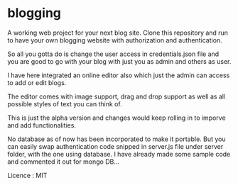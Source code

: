 # blogging
A working web project for your next blog site. Clone this repository and run to have your own blogging website with authorization and authentication. 

So all you gotta do is change the user access in credentials.json file and you are good to go with your blog with just you as admin and others as user. 

I have here integrated an online editor also which just the admin can access to add or edit blogs. 

The editor comes with image support, drag and drop support as well as all possible styles of text you can think of. 

This is just the alpha version and changes would keep rolling in to imporve and add functionalities.

No database as of now has been incorporated to make it portable.
But you can easily swap authentication code snipped in server.js file under server folder, with the one using database. I have already made some sample code and commented it out for mongo DB...




Licence : MIT



